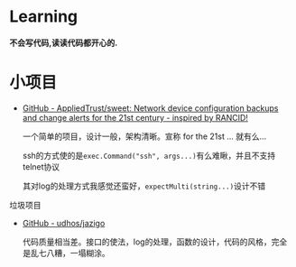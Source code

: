# Learning

**不会写代码,读读代码都开心的.**


# 小项目

* [GitHub - AppliedTrust/sweet: Network device configuration backups and change alerts for the 21st century - inspired by RANCID!](https://github.com/AppliedTrust/sweet)

  一个简单的项目，设计一般，架构清晰。宣称 for the 21st ... 就有么...

  ssh的方式使的是`exec.Command("ssh", args...)`有么难瞅，并且不支持telnet协议

  其对log的处理方式我感觉还蛮好，`expectMulti(string...)`设计不错

 垃圾项目

* [GitHub - udhos/jazigo](https://github.com/udhos/jazigo)

  代码质量相当差。接口的使法，log的处理，函数的设计，代码的风格，完全是乱七八糟，一塌糊涂。





